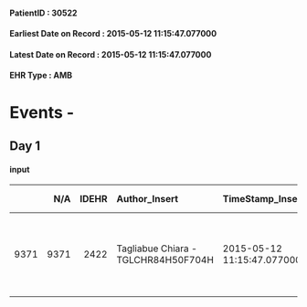 
#### PatientID : 30522
#### Earliest Date on Record : 2015-05-12 11:15:47.077000
#### Latest Date on Record : 2015-05-12 11:15:47.077000
#### EHR Type : AMB

# Events - 

## Day 1

#### input
|      |    N/A |   IDEHR | Author_Insert                       | TimeStamp_Insert           | EHRType   |   PatientID |   IDDigitalSignDocument | persone_vicine   |   Unnamed: 0_x.1 |   IDANAMNESI_SOCIALE | Patient   | FamigliaAltro   | Paziente_T   | FamigliaAltro_T   |   Non_Rilevabile_x.1 | Note_Non_Rilevabile_x.1   | opt_Problemi   | chk_contr_sintomi   | opt_paziente_a   | opt_famiglia_a   | opt_adeguatezza   | ds_note_ad                                                                                        | opt_paziente_solo   | opt_presente_assente   | Presenza_minori   | Caregiver_principale   | opt_capacita     | opt_necessario   | opt_presente   | opt_risorse_ec   | opt_paziente_psi   | opt_Ins_vol   | ds_note_prio                                                                                         | opt_caregiver_ad   | opt_esenzione   | opt_inv_civile   |   invalidita_perc | ds_codice_es   | Needs     | Fragility   | opt_disponibilita_f   | opt_indennita_acc   | opt_legge   | opt_famiglia_psi   | opt_disponibilit_paz   |
|-----:|-------:|--------:|:------------------------------------|:---------------------------|:----------|------------:|------------------------:|:-----------------|-----------------:|---------------------:|:----------|:----------------|:-------------|:------------------|---------------------:|:--------------------------|:---------------|:--------------------|:-----------------|:-----------------|:------------------|:--------------------------------------------------------------------------------------------------|:--------------------|:-----------------------|:------------------|:-----------------------|:-----------------|:-----------------|:---------------|:-----------------|:-------------------|:--------------|:-----------------------------------------------------------------------------------------------------|:-------------------|:----------------|:-----------------|------------------:|:---------------|:----------|:------------|:----------------------|:--------------------|:------------|:-------------------|:-----------------------|
| 9371 |   9371 |    2422 | Tagliabue Chiara - TGLCHR84H50F704H | 2015-05-12 11:15:47.077000 | AMB       |       30522 |                   70522 | N/A              |             1005 |                  641 | Si#1      | Si#1            | No#0         | Si#1              |                    0 | NR                        | Si#1           | controllo sintomi#0 | Indefinite#2     | Congruenti#1     | Da valutare#2     | I figli non si sentono in grado di gestire emotivamente l'accompagnamento al decesso al domicilio | Si#1                | Presente#1             | No#0              | sons                   | Incrementabile#1 | Si#1             | No#0           | Adeguate#1       | No#0               | No#0          | I figli chiedono il trasferimento della paziente in hospice per accompagnamento nella fase terminale | Totale#2           | Si#1            | Si#1             |               100 | IC14           | Clinici#0 | psichica#2  | No#0                  | No#0                | No#0        | No#0               | No#0                   |


